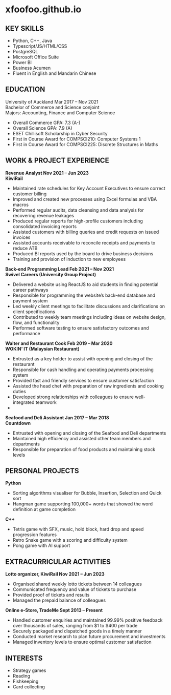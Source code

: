 # xfoofoo.github.io

## KEY SKILLS
- Python, C++, Java
- Typescript/JS/HTML/CSS
- PostgreSQL
- Microsoft Office Suite
- Power BI
- Business Acumen
- Fluent in English and Mandarin Chinese

## EDUCATION
University of Auckland Mar 2017 – Nov 2021  
Bachelor of Commerce and Science conjoint  
Majors: Accounting, Finance and Computer Science  
- Overall Commerce GPA: 7.3 (A-)
- Overall Science GPA: 7.9 (A)
- ESET Chillisoft Scholarship in Cyber Security
- First in Course Award for COMPSCI210: Computer Systems 1
- First in Course Award for COMPSCI225: Discrete Structures in Maths

## WORK & PROJECT EXPERIENCE
**Revenue Analyst Nov 2021 – Jun 2023**  
**KiwiRail**
- Maintained rate schedules for Key Account Executives to ensure correct customer billing
- Improved and created new processes using Excel formulas and VBA macros
- Performed regular audits, data cleansing and data analysis for recovering revenue leakages
- Produced regular reports for high-profile customers including consolidated invoicing reports
- Assisted customers with billing queries and credit requests on issued invoices
- Assisted accounts receivable to reconcile receipts and payments to reduce ATB
- Produced BI reports used by the board to drive business decisions
- Training and provision of induction to new employees
 
**Back-end Programming Lead Feb 2021 – Nov 2021**  
**Swivel Careers (University Group Project)**
- Delivered a website using ReactJS to aid students in finding potential career pathways
- Responsible for programming the website’s back-end database and payment system
- Led weekly client meetings to facilitate discussions and clarifications on client specifications
- Contributed to weekly team meetings including ideas on website design, flow, and functionality
- Performed software testing to ensure satisfactory outcomes and performance
  
**Waiter and Restaurant Cook Feb 2019 – Mar 2020**  
**WOKIN’ IT (Malaysian Restaurant)**
- Entrusted as a key holder to assist with opening and closing of the restaurant
- Responsible for cash handling and operating payments processing system
- Provided fast and friendly services to ensure customer satisfaction
- Assisted the head chef with preparation of raw ingredients and cooking duties
- Developed strong relationships with colleagues to ensure well-integrated teamwork
- 
**Seafood and Deli Assistant Jan 2017 – Mar 2018**  
**Countdown**
- Entrusted with opening and closing of the Seafood and Deli departments
- Maintained high efficiency and assisted other team members and departments
- Responsible for preparation of food products and maintaining stock levels

## PERSONAL PROJECTS  
**Python**
- Sorting algorithms visualiser for Bubble, Insertion, Selection and Quick sort
- Hangman game supporting 100,000+ words that showed the word definition at game
completion

**C++**
- Tetris game with SFX, music, hold block, hard drop and speed progression features
- Retro Snake game with a scoring and difficulty system
- Pong game with AI support

## EXTRACURRICULAR ACTIVITIES  
**Lotto organizer, KiwiRail Nov 2021 – Jun 2023**
- Organised shared weekly lotto tickets between 14 colleagues
- Communicated frequency and value of tickets to purchase
- Provided proof of tickets and results
- Managed the prepaid balance of colleagues
  
**Online e-Store, TradeMe Sept 2013 – Present**
- Handled customer enquiries and maintained 99.99% positive feedback over thousands of sales,
ranging from $1 to $400 per trade
- Securely packaged and dispatched goods in a timely manner
- Conducted market research to plan future procurement and investments
- Managed inventory levels to ensure optimal customer satisfaction
  
## INTERESTS
- Strategy games
- Reading
- Fishkeeping
- Card collecting
